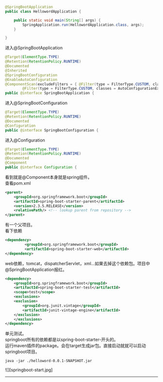 ```java
@SpringBootApplication
public class HellowordApplication {

    public static void main(String[] args) {
        SpringApplication.run(HellowordApplication.class, args);
    }

}
```
进入@SpringBootApplication
```java
@Target(ElementType.TYPE)
@Retention(RetentionPolicy.RUNTIME)
@Documented
@Inherited
@SpringBootConfiguration
@EnableAutoConfiguration
@ComponentScan(excludeFilters = { @Filter(type = FilterType.CUSTOM, classes = TypeExcludeFilter.class),
		@Filter(type = FilterType.CUSTOM, classes = AutoConfigurationExcludeFilter.class) })
public @interface SpringBootApplication {
```
进入@SpringBootConfiguration
```java
@Target(ElementType.TYPE)
@Retention(RetentionPolicy.RUNTIME)
@Documented
@Configuration
public @interface SpringBootConfiguration {
```
进入@Configuration
```java
@Target(ElementType.TYPE)
@Retention(RetentionPolicy.RUNTIME)
@Documented
@Component
public @interface Configuration {
```
看到就是@Component本身就是spring组件。  
查看pom.xml
```xml
<parent>
	<groupId>org.springframework.boot</groupId>
	<artifactId>spring-boot-starter-parent</artifactId>
	<version>2.3.5.RELEASE</version>
	<relativePath/> <!-- lookup parent from repository -->
</parent>
```
有一个父项目。  
看下依赖
```xml
<dependency>
         <groupId>org.springframework.boot</groupId>
         <artifactId>spring-boot-starter-web</artifactId>
</dependency>
```
web依赖，tomcat，dispatcherServlet，xml...如果去掉这个依赖包。项目中@SpringBootApplication报红。
```xml
<dependency>
    <groupId>org.springframework.boot</groupId>
    <artifactId>spring-boot-starter-test</artifactId>
    <scope>test</scope>
    <exclusions>
	<exclusion>
	    <groupId>org.junit.vintage</groupId>
	    <artifactId>junit-vintage-engine</artifactId>
	</exclusion>
    </exclusions>
</dependency>
```
单元测试。  
springboot所有的依赖都是以spring-boot-starter-开头的。  
运行maven插件的package。会在target生成jar包。直接启动就就可以启动springboot项目。
```shell
java -jar ./helloword-0.0.1-SNAPSHOT.jar
```
![][springboot-start.jpg]

--------------------------------
[springboot-start]:/image/springboot-start.jpg "springboot 启动"
